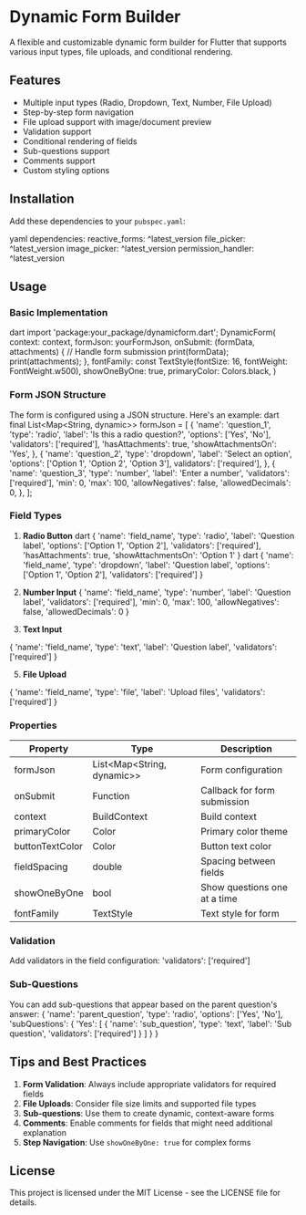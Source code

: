 # Dynamic Form Builder

A flexible and customizable dynamic form builder for Flutter that supports various input types, file uploads, and conditional rendering.

## Features

- Multiple input types (Radio, Dropdown, Text, Number, File Upload)
- Step-by-step form navigation
- File upload support with image/document preview
- Validation support
- Conditional rendering of fields
- Sub-questions support
- Comments support
- Custom styling options

## Installation

Add these dependencies to your `pubspec.yaml`:

yaml
dependencies:
reactive_forms: ^latest_version
file_picker: ^latest_version
image_picker: ^latest_version
permission_handler: ^latest_version


## Usage

### Basic Implementation
dart
import 'package:your_package/dynamicform.dart';
DynamicForm(
context: context,
formJson: yourFormJson,
onSubmit: (formData, attachments) {
// Handle form submission
print(formData);
print(attachments);
},
fontFamily: const TextStyle(fontSize: 16, fontWeight: FontWeight.w500),
showOneByOne: true,
primaryColor: Colors.black,
)

### Form JSON Structure

The form is configured using a JSON structure. Here's an example:
dart
final List<Map<String, dynamic>> formJson = [
{
'name': 'question_1',
'type': 'radio',
'label': 'Is this a radio question?',
'options': ['Yes', 'No'],
'validators': ['required'],
'hasAttachments': true,
'showAttachmentsOn': 'Yes',
},
{
'name': 'question_2',
'type': 'dropdown',
'label': 'Select an option',
'options': ['Option 1', 'Option 2', 'Option 3'],
validators': ['required'],
},
{
'name': 'question_3',
'type': 'number',
'label': 'Enter a number',
'validators': ['required'],
'min': 0,
'max': 100,
'allowNegatives': false,
'allowedDecimals': 0,
},
];

### Field Types

1. **Radio Button**
dart
{
'name': 'field_name',
'type': 'radio',
'label': 'Question label',
'options': ['Option 1', 'Option 2'],
'validators': ['required'],
'hasAttachments': true,
'showAttachmentsOn': 'Option 1'
}
dart
{
'name': 'field_name',
'type': 'dropdown',
'label': 'Question label',
'options': ['Option 1', 'Option 2'],
'validators': ['required']
}

3. **Number Input**
{
'name': 'field_name',
'type': 'number',
'label': 'Question label',
'validators': ['required'],
'min': 0,
'max': 100,
'allowNegatives': false,
'allowedDecimals': 0
}

4. **Text Input**

{
'name': 'field_name',
'type': 'text',
'label': 'Question label',
'validators': ['required']
}

5. **File Upload**

{
'name': 'field_name',
'type': 'file',
'label': 'Upload files',
'validators': ['required']
}



### Properties

| Property | Type | Description |
|----------|------|-------------|
| formJson | List<Map<String, dynamic>> | Form configuration |
| onSubmit | Function | Callback for form submission |
| context | BuildContext | Build context |
| primaryColor | Color | Primary color theme |
| buttonTextColor | Color | Button text color |
| fieldSpacing | double | Spacing between fields |
| showOneByOne | bool | Show questions one at a time |
| fontFamily | TextStyle | Text style for form |

### Validation

Add validators in the field configuration:
'validators': ['required']

### Sub-Questions

You can add sub-questions that appear based on the parent question's answer:
{
'name': 'parent_question',
'type': 'radio',
'options': ['Yes', 'No'],
'subQuestions': {
'Yes': [
{
'name': 'sub_question',
'type': 'text',
'label': 'Sub question',
'validators': ['required']
}
]
}
}


## Tips and Best Practices

1. **Form Validation**: Always include appropriate validators for required fields
2. **File Uploads**: Consider file size limits and supported file types
3. **Sub-questions**: Use them to create dynamic, context-aware forms
4. **Comments**: Enable comments for fields that might need additional explanation
5. **Step Navigation**: Use `showOneByOne: true` for complex forms


## License

This project is licensed under the MIT License - see the LICENSE file for details.